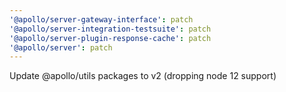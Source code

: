 ```yaml
---
'@apollo/server-gateway-interface': patch
'@apollo/server-integration-testsuite': patch
'@apollo/server-plugin-response-cache': patch
'@apollo/server': patch
---
```


Update @apollo/utils packages to v2 (dropping node 12 support)
